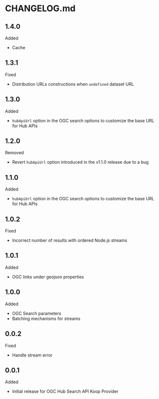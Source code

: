 # CHANGELOG.md

## 1.4.0
Added
- Cache

## 1.3.1
Fixed
- Distribution URLs constructions when `undefined` dataset URL 

## 1.3.0
Added
- `hubApiUrl` option in the OGC search options to customize the base URL for Hub APIs

## 1.2.0
Removed
- Revert `hubApiUrl` option introduced in the v1.1.0 release due to a bug

## 1.1.0
Added
- `hubApiUrl` option in the OGC search options to customize the base URL for Hub APIs

## 1.0.2
Fixed
- Incorrect number of results with ordered Node.js streams

## 1.0.1
Added
- OGC links under geojson properties

## 1.0.0
Added
- OGC Search parameters
- Batching mechanisms for streams

## 0.0.2
Fixed
- Handle stream error

## 0.0.1
Added
- Initial release for OGC Hub Search API Koop Provider
